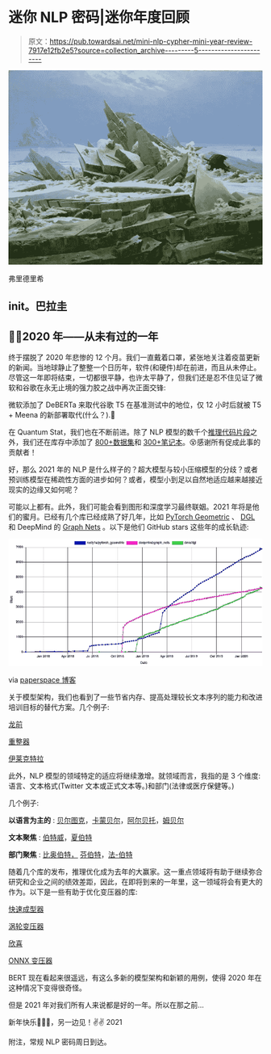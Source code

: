 # 迷你 NLP 密码|迷你年度回顾

> 原文：<https://pub.towardsai.net/mini-nlp-cypher-mini-year-review-7917e12fb2e5?source=collection_archive---------5----------------------->

![](img/48e92667314a9dbde0a1e0b572913ab4.png)

弗里德里希

## __init__。巴拉圭

## 👋👋2020 年——从未有过的一年

终于摆脱了 2020 年悲惨的 12 个月。我们一直戴着口罩，紧张地关注着疫苗更新的新闻。当地球静止了整整一个日历年，软件(和硬件)却在前进，而且从未停止。尽管这一年即将结束，一切都很平静，也许太平静了，但我们还是忍不住见证了微软和谷歌在永无止境的强力胶之战中再次正面交锋:

微软添加了 DeBERTa 来取代谷歌 T5 在基准测试中的地位，仅 12 小时后就被 T5 + Meena 的新部署取代(什么？).🤣

在 Quantum Stat，我们也在不断前进。除了 NLP 模型的数千个[推理代码片段](https://models.quantumstat.com/)之外，我们还在库存中添加了 [800+数据集](https://datasets.quantumstat.com/)和 [300+笔记本](https://notebooks.quantumstat.com/)。😵感谢所有促成此事的贡献者！

好，那么 2021 年的 NLP 是什么样子的？超大模型与较小压缩模型的分歧？或者预训练模型在稀疏性方面的进步如何？或者，模型小到足以自然地适应越来越接近现实的边缘又如何呢？

可能以上都有。此外，我们可能会看到图形和深度学习最终联姻。2021 年将是他们的蜜月。已经有几个库已经成熟了好几年，比如 [PyTorch Geometric](https://github.com/rusty1s/pytorch_geometric) 、 [DGL](https://github.com/dmlc/dgl) 和 DeepMind 的 [Graph Nets](https://github.com/deepmind/graph_nets) 。以下是他们 GitHub stars 这些年的成长轨迹:

![](img/de310ee8c5d3fe3072a3fc79819dd8af.png)

via [paperspace 博客](https://blog.paperspace.com/geometric-deep-learning-framework-comparison/)

关于模型架构，我们也看到了一些节省内存、提高处理较长文本序列的能力和改进培训目标的替代方案。几个例子:

[龙前](https://github.com/allenai/longformer)

[重整器](https://github.com/google/trax/tree/master/trax/models/reformer)

[伊莱克特拉](https://github.com/google-research/electra)

此外，NLP 模型的领域特定的适应将继续激增。就领域而言，我指的是 3 个维度:语言、文本格式(Twitter 文本或正式文本等。)和部门(法律或医疗保健等。)

几个例子:

**以语言为主的** : [贝尔图克](https://github.com/stefan-it/turkish-bert)，[卡蒙贝尔](https://camembert-model.fr/)，[阿尔贝托](https://github.com/marcopoli/AlBERTo-it)，[姆贝尔](https://github.com/google-research/bert/blob/master/multilingual.md)

**文本聚焦** : [伯特威](https://github.com/VinAIResearch/BERTweet)，[夏伯特](https://github.com/wtma/CharBERT)

**部门聚焦** : [比奥伯特，](https://github.com/dmis-lab/biobert) [芬伯特](https://github.com/ProsusAI/finBERT)，[法-伯特](https://huggingface.co/nlpaueb/legal-bert-base-uncased)

随着几个库的发布，推理优化成为去年的大赢家。这一重点领域将有助于继续弥合研究和企业之间的绩效差距，因此，在即将到来的一年里，这一领域将会有更大的作为。以下是一些有助于优化变压器的库:

[快速成型器](https://github.com/microsoft/fastformers)

[涡轮变压器](https://github.com/Tencent/TurboTransformers)

[欣喜](https://github.com/sacmehta/delight)

[ONNX 变压器](https://github.com/patil-suraj/onnx_transformers)

BERT 现在看起来很遥远，有这么多新的模型架构和新颖的用例，使得 2020 年在这种情况下变得很奇怪。

但是 2021 年对我们所有人来说都是好的一年。所以在那之前…

新年快乐🎇🎆🎇，另一边见！✌✌ 2021

附注，常规 NLP 密码周日到达。